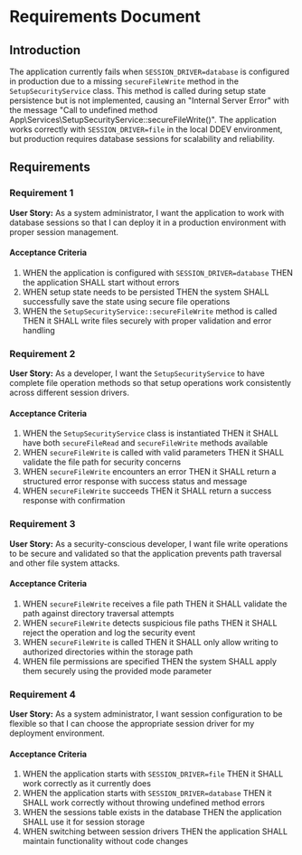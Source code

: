 # Requirements Document

## Introduction

The application currently fails when `SESSION_DRIVER=database` is configured in production due to a missing `secureFileWrite` method in the `SetupSecurityService` class. This method is called during setup state persistence but is not implemented, causing an "Internal Server Error" with the message "Call to undefined method App\Services\SetupSecurityService::secureFileWrite()". The application works correctly with `SESSION_DRIVER=file` in the local DDEV environment, but production requires database sessions for scalability and reliability.

## Requirements

### Requirement 1

**User Story:** As a system administrator, I want the application to work with database sessions so that I can deploy it in a production environment with proper session management.

#### Acceptance Criteria

1. WHEN the application is configured with `SESSION_DRIVER=database` THEN the application SHALL start without errors
2. WHEN setup state needs to be persisted THEN the system SHALL successfully save the state using secure file operations
3. WHEN the `SetupSecurityService::secureFileWrite` method is called THEN it SHALL write files securely with proper validation and error handling

### Requirement 2

**User Story:** As a developer, I want the `SetupSecurityService` to have complete file operation methods so that setup operations work consistently across different session drivers.

#### Acceptance Criteria

1. WHEN the `SetupSecurityService` class is instantiated THEN it SHALL have both `secureFileRead` and `secureFileWrite` methods available
2. WHEN `secureFileWrite` is called with valid parameters THEN it SHALL validate the file path for security concerns
3. WHEN `secureFileWrite` encounters an error THEN it SHALL return a structured error response with success status and message
4. WHEN `secureFileWrite` succeeds THEN it SHALL return a success response with confirmation

### Requirement 3

**User Story:** As a security-conscious developer, I want file write operations to be secure and validated so that the application prevents path traversal and other file system attacks.

#### Acceptance Criteria

1. WHEN `secureFileWrite` receives a file path THEN it SHALL validate the path against directory traversal attempts
2. WHEN `secureFileWrite` detects suspicious file paths THEN it SHALL reject the operation and log the security event
3. WHEN `secureFileWrite` is called THEN it SHALL only allow writing to authorized directories within the storage path
4. WHEN file permissions are specified THEN the system SHALL apply them securely using the provided mode parameter

### Requirement 4

**User Story:** As a system administrator, I want session configuration to be flexible so that I can choose the appropriate session driver for my deployment environment.

#### Acceptance Criteria

1. WHEN the application starts with `SESSION_DRIVER=file` THEN it SHALL work correctly as it currently does
2. WHEN the application starts with `SESSION_DRIVER=database` THEN it SHALL work correctly without throwing undefined method errors
3. WHEN the sessions table exists in the database THEN the application SHALL use it for session storage
4. WHEN switching between session drivers THEN the application SHALL maintain functionality without code changes